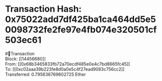 
Transaction Hash: 0x75022add7df425ba1ca464dd5e50098732fe2fe97e4fb074e320501cf503ec61
====================================================================================
  
#💸Transaction  
Block: [[14456680]]  
From: [[0x68b3465833fb72a70ecdf485e0e4c7bd8665fc45]]  
To: [[0xc02aaa39b223fe8d0a0e5c4f27ead9083c756cc2]]  
Transferred: 0.795636769602725 Ether